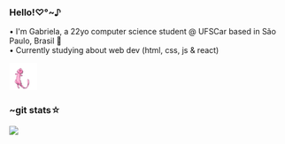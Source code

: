 ### Hello!♡°~♪ 
• I'm Gabriela, a 22yo computer science student @ UFSCar based in São Paulo, Brasil &#x1f490; \
• Currently studying about web dev (html, css, js & react)

<img src="https://raw.githubusercontent.com/gabrielaabergamo/gabrielaabergamo/main/mew.gif" width="50px">

### ~git stats☆
<a href="https://github.com/gabrielaabergamo/gabrielaabergamo">
  <img align="center" src="https://github-readme-stats.vercel.app/api/top-langs/?username=gabrielaabergamo&tex&title_color=f8f9fa&text_color=adb5bd&icon_color=2bbc8a&bg_color=212529" />
</a>

<!--
**gabrielaabergamo/gabrielaabergamo** is a ✨ _special_ ✨ repository because its `README.md` (this file) appears on your GitHub profile.

Here are some ideas to get you started:

- 🔭 I’m currently working on ...
- 🌱 I’m currently learning ...
- 👯 I’m looking to collaborate on ...
- 🤔 I’m looking for help with ...
- 💬 Ask me about ...
- 📫 How to reach me: ...
- 😄 Pronouns: ...
- ⚡ Fun fact: ...
-->
